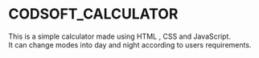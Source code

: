 # CODSOFT_CALCULATOR
This is a simple calculator made using HTML , CSS and JavaScript. <br>
It can change modes into day and night according to users requirements.



